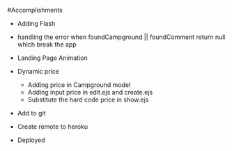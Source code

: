 #Accomplishments
* Adding Flash
* handling the error when foundCampground || foundComment return null which break the app
* Landing Page Animation
* Dynamic price 
    * Adding price in Campground model
    * Adding input price in edit.ejs and create.ejs
    * Substitute the hard code price in show.ejs
 
 * Add to git
 * Create remote to heroku
 * Deployed
    